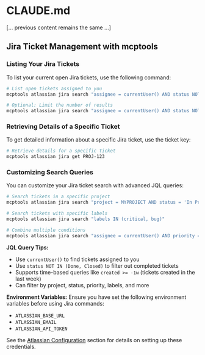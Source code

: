 # CLAUDE.md

[... previous content remains the same ...]

## Jira Ticket Management with mcptools

### Listing Your Jira Tickets

To list your current open Jira tickets, use the following command:

```bash
# List open tickets assigned to you
mcptools atlassian jira search "assignee = currentUser() AND status NOT IN (Done, Closed)"

# Optional: Limit the number of results
mcptools atlassian jira search "assignee = currentUser() AND status NOT IN (Done, Closed)" --limit 10
```

### Retrieving Details of a Specific Ticket

To get detailed information about a specific Jira ticket, use the ticket key:

```bash
# Retrieve details for a specific ticket
mcptools atlassian jira get PROJ-123
```

### Customizing Search Queries

You can customize your Jira ticket search with advanced JQL queries:

```bash
# Search tickets in a specific project
mcptools atlassian jira search "project = MYPROJECT AND status = 'In Progress'"

# Search tickets with specific labels
mcptools atlassian jira search "labels IN (critical, bug)"

# Combine multiple conditions
mcptools atlassian jira search "assignee = currentUser() AND priority = High AND created >= -1w"
```

**JQL Query Tips:**
- Use `currentUser()` to find tickets assigned to you
- Use `status NOT IN (Done, Closed)` to filter out completed tickets
- Supports time-based queries like `created >= -1w` (tickets created in the last week)
- Can filter by project, status, priority, labels, and more

**Environment Variables:**
Ensure you have set the following environment variables before using Jira commands:
- `ATLASSIAN_BASE_URL`
- `ATLASSIAN_EMAIL`
- `ATLASSIAN_API_TOKEN`

See the [Atlassian Configuration](#atlassian-configuration) section for details on setting up these credentials.